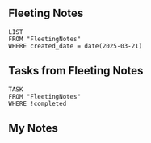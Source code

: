 
## Fleeting Notes
```dataview
LIST
FROM "FleetingNotes"
WHERE created_date = date(2025-03-21) 
```

## Tasks from Fleeting Notes
```dataview
TASK
FROM "FleetingNotes"
WHERE !completed
```

## My Notes

